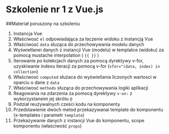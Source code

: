 # Szkolenie nr 1 z Vue.js

##Materiał poruszony na szkoleniu

1. Instancja Vue
2. Właściwosć `el` odpowiadająca za łaczenie widoku z instancją Vue
3. Właściwosć `data` słuząca do przechowywania modelu danych
4. Wyświetlanei danych z instancji Vue (modelu) w templatce (widoku) za pomocą mustache interpolation ( `{{ }}` )
5. Iterowanie po kolekcjach danych za pomocą dyrektywy v-for, uzyskiwanie indexu iteracji za pomocą v-for (`vfor="(data, index) in collection`)
6. Właściwosć `computed` służaca do wyświetlania liczonych wartosci w oparciu o dane z `data`
7. Właściwosć `methods` słuząca do przechowywania logiki aplikacji
8. Reagowania na zdarzenia za pomocą dyrektywy `v-on:` z wykorzystaneim jej skrótu `@`
9. Podział reużywalnych cześci kodu na komponenty
10. Przedstawienie dwóch metod przekazywanai template do komponentu (x-templates i parametr `template`)
11. Przekazywanie danych z instancji Vue do komponentu, scope komponentu (właściwość `props`)
